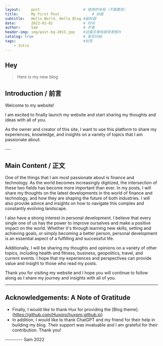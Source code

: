```yaml
---
layout:     post   				    # 使用的布局（不需要改）
title:      My First Post 				# 标题 
subtitle:   Hello World, Hello Blog #副标题
date:       2022-01-01 				# 时间
author:     Sam 					# 作者
header-img: img/post-bg-2015.jpg 	#这篇文章标题背景图片
catalog: true 						# 是否归档
tags:								#标签
    - Intro
---
```


## Hey
>Here is my new blog

## Introduction / 前言

Welcome to my website!

I am excited to finally launch my website and start sharing my thoughts and ideas with all of you. 

As the owner and creator of this site, I want to use this platform to share my experiences, knowledge, and insights on a variety of topics that I am passionate about.

<p id = "build"></p>
---

## Main Content / 正文

One of the things that I am most passionate about is finance and technology. 
As the world becomes increasingly digitized, the intersection of these two fields has become more important than ever. 
In my posts, I will share my thoughts on the latest developments in the world of finance and technology, and how they are shaping the future of both industries. 
I will also provide advice and insights on how to navigate this complex and constantly evolving landscape.

I also have a strong interest in personal development. 
I believe that every single one of us has the power to improve ourselves and make a positive impact on the world. 
Whether it's through learning new skills, setting and achieving goals, or simply becoming a better person, personal development is an essential aspect of a fulfilling and successful life.

Additionally, I will be sharing my thoughts and opinions on a variety of other topics, including health and fitness, business, geopolitics, travel, and current events. I hope that my experiences and perspectives can provide value and insight to those who read my posts.

Thank you for visiting my website and I hope you will continue to follow along as I share my journey and insights with all of you.


---



## Acknowledgements: A Note of Gratitude

* Finally, I would like to thank Hux for providing the [Blog theme].(https://github.com/Huxpro/huxpro.github.io)
* In addition, I would like to thank ChatGPT and my friend for their help in building my blog. Their support was invaluable and I am grateful for their contribution. Thank you!

--------- Sam 2022


